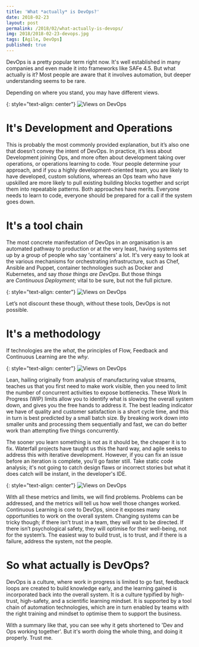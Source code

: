 ```yaml
---
title: 'What *actually* is DevOps?'
date: 2018-02-23
layout: post
permalink: /2018/02/what-actually-is-devops/
img: 2018/2018-02-23-devops.jpg
tags: [Agile, DevOps]
published: true
---
```

DevOps is a pretty popular term right now. It's well established in many companies and even made it into frameworks like SAFe 4.5. But what actually is it? Most people are aware that it involves automation, but deeper understanding seems to be rare.

Depending on where you stand, you may have different views.

{: style="text-align: center"}
![Views on DevOps]({{site.baseurl}}/assets/img/2018/2018-02-23-views-on-devops.png)

# It's Development and Operations
This is probably the most commonly provided explanation, but it’s also one that doesn’t convey the intent of DevOps. In practice, it’s less about Development joining Ops, and more often about development taking over operations, or operations learning to code. Your people determine your approach, and if you a highly development-oriented team, you are likely to have developed, custom solutions, whereas an Ops team who have upskilled are more likely to pull existing building blocks together and script them into repeatable patterns. Both approaches have merits. Everyone needs to learn to code, everyone should be prepared for a call if the system goes down.

# It's a tool chain
The most concrete manifestation of DevOps in an organisation is an automated pathway to production or at the very least, having systems set up by a group of people who say 'containers' a lot. It's very easy to look at the various mechanisms for orchestrating infrastructure, such as Chef, Ansible and Puppet, container technologies such as Docker and Kubernetes, and say *those things are DevOps*. But those things are *Continuous Deployment*; vital to be sure, but not the full picture.

{: style="text-align: center"}
![Views on DevOps]({{site.baseurl}}/assets/img/2018/2018-02-23-devops-ecosystem.jpg)

Let’s not discount these though, without these tools, DevOps is not possible.

# It's a methodology
If technologies are the *what*, the principles of Flow, Feedback and Continuous Learning are the *why*.

{: style="text-align: center"}
![Views on DevOps]({{site.baseurl}}/assets/img/2018/2018-02-23-lead-time.png)

Lean, hailing originally from analysis of manufacturing value streams, teaches us that you first need to make work visible, then you need to limit the number of concurrent activities to expose bottlenecks. These Work In Progress (WIP) limits allow you to identify what is slowing the overall system down, and gives you the free hands to address it. The best leading indicator we have of quality and customer satisfaction is a short cycle time, and this in turn is best predicted by a small batch size. By breaking work down into smaller units and processing them sequentially and fast, we can do better work than attempting five things concurrently.

The sooner you learn something is not as it should be, the cheaper it is to fix. Waterfall projects have taught us this the hard way, and agile seeks to address this with iterative development. However, if you can fix an issue before an iteration is complete, you'll go faster still. Take static code analysis; it's not going to catch design flaws or incorrect stories but what it does catch will be instant, in the developer's IDE.

{: style="text-align: center"}
![Views on DevOps]({{site.baseurl}}/assets/img/2018/2018-02-23-feedback-loops.png)

With all these metrics and limits, we will find problems. Problems can be addressed, and the metrics will tell us how well those changes worked. Continuous Learning is core to DevOps, since it exposes many opportunities to work on the overall system. Changing systems can be tricky though; if there isn’t trust in a team, they will wait to be directed. If there isn’t psychological safety, they will optimise for their well-being, not for the system’s. The easiest way to build trust, is to trust, and if there is a failure, address the system, not the people.

# So what actually is DevOps?
DevOps is a culture, where work in progress is limited to go fast, feedback loops are created to build knowledge early, and the learning gained is incorporated back into the overall system. It is a culture typified by high-trust, high-safety, and a scientific learning mindset. It is supported by a tool chain of automation technologies, which are in turn enabled by teams with the right training and mindset to optimise them to support the business.

With a summary like that, you can see why it gets shortened to 'Dev and Ops working together'. But it's worth doing the whole thing, and doing it properly. Trust me.
